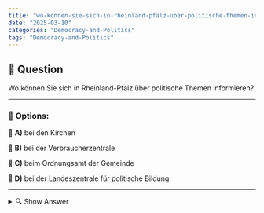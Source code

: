 ```yaml
---
title: "wo-konnen-sie-sich-in-rheinland-pfalz-uber-politische-themen-informieren"
date: "2025-03-10"
categories: "Democracy-and-Politics"
tags: "Democracy-and-Politics"
---
```


## 📌 **Question**

Wo können Sie sich in Rheinland-Pfalz über politische Themen informieren?



---

### 📝 **Options:**

🔘 **A)** bei den Kirchen

🔘 **B)** bei der Verbraucherzentrale

🔘 **C)** beim Ordnungsamt der Gemeinde

🔘 **D)** bei der Landeszentrale für politische Bildung

---

<details>
  <summary>🔍 Show Answer</summary>

  <p>
💡  <b>Correct Answer:</b>  d
  </p>
  <p>
    📖<b>Explanation:</b>
    In Rheinland-Pfalz gibt es verschiedene Anlaufstellen, um sich über politische Themen zu informieren. Unterschiedliche Institutionen bieten spezielle Informationen und Bildungsangebote an. Während Kirchen primär religiöse Inhalte vermitteln, konzentriert sich die Verbraucherzentrale auf Verbraucherschutz und wirtschaftliche Themen. Das Ordnungsamt der Gemeinde ist für lokale Verwaltung und Ordnung zuständig. Die Landeszentrale für politische Bildung hingegen ist speziell darauf ausgerichtet, Bürger über politische Prozesse, gesellschaftliche Entwicklungen und demokratische Strukturen aufzuklären.
  </p>
</details>
